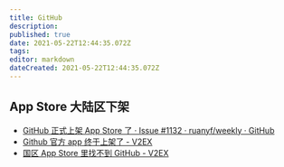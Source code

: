 ```yaml
---
title: GitHub
description: 
published: true
date: 2021-05-22T12:44:35.072Z
tags: 
editor: markdown
dateCreated: 2021-05-22T12:44:35.072Z
---
```


## App Store 大陆区下架

+ [GitHub 正式上架 App Store 了 · Issue #1132 · ruanyf/weekly · GitHub](https://web.archive.org/web/20210522115601/https://github.com/ruanyf/weekly/issues/1132)
+ [Github 官方 app 终于上架了 - V2EX](https://web.archive.org/web/20210522122657/https://www.v2ex.com/t/653739)
+ [国区 App Store 里找不到 GitHub - V2EX](https://web.archive.org/web/20210522033157/https://www.v2ex.com/t/778475)
